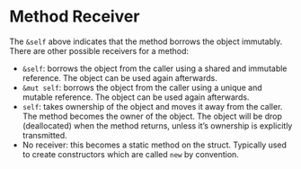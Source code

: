 # Method Receiver

The `&self` above indicates that the method borrows the object immutably. There
are other possible receivers for a method:

- `&self`: borrows the object from the caller using a shared and immutable
  reference. The object can be used again afterwards.
- `&mut self`: borrows the object from the caller using a unique and mutable
  reference. The object can be used again afterwards.
- `self`: takes ownership of the object and moves it away from the caller. The
  method becomes the owner of the object. The object will be drop (deallocated)
  when the method returns, unless it’s ownership is explicitly
  transmitted.
- No receiver: this becomes a static method on the struct. Typically used to
  create constructors which are called `new` by convention.
